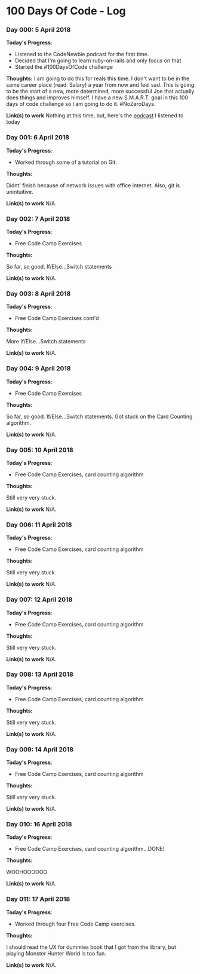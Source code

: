 # 100 Days Of Code - Log

### Day 000: 5 April 2018

**Today's Progress**: 

- Listened to the CodeNewbie podcast for the first time. 
- Decided that I'm going to learn ruby-on-rails and only focus on that
- Started the #100DaysOfCode challenge

**Thoughts:** I am going to do this for reals this time. I don't want to be in the same career place (read: Salary) a year from now and feel sad. This is going to be the start of a new, more determined, more successful Joe that actually does things and improves himself. I have a new S.M.A.R.T. goal in this 100 days of code challenge so I am going to do it. #NoZeroDays.

**Link(s) to work**
Nothing at this time, but, here's the [podcast](https://www.codenewbie.org/podcast/how-to-learn-to-code-when-you-have-no-time-and-money) I listened to today

### Day 001: 6 April 2018

**Today's Progress**: 

- Worked through some of a tutorial on Git.

**Thoughts:** 

Didnt' finish because of network issues with office internet. Also, git is unintuitive.

**Link(s) to work**
N/A.

### Day 002: 7 April 2018

**Today's Progress**: 

- Free Code Camp Exercises

**Thoughts:** 

So far, so good. If/Else...Switch statements

**Link(s) to work**
N/A.

### Day 003: 8 April 2018

**Today's Progress**: 

- Free Code Camp Exercises cont'd

**Thoughts:** 

More If/Else...Switch statements

**Link(s) to work**
N/A.

### Day 004: 9 April 2018

**Today's Progress**: 

- Free Code Camp Exercises

**Thoughts:** 

So far, so good. If/Else...Switch statements. Got stuck on the Card Counting algorithm.

**Link(s) to work**
N/A.

### Day 005: 10 April 2018

**Today's Progress**: 

- Free Code Camp Exercises, card counting algorithm

**Thoughts:** 

Still very very stuck.

**Link(s) to work**
N/A.

### Day 006: 11 April 2018

**Today's Progress**: 

- Free Code Camp Exercises, card counting algorithm

**Thoughts:** 

Still very very stuck.

**Link(s) to work**
N/A.

### Day 007: 12 April 2018

**Today's Progress**: 

- Free Code Camp Exercises, card counting algorithm

**Thoughts:** 

Still very very stuck.

**Link(s) to work**
N/A.

### Day 008: 13 April 2018

**Today's Progress**: 

- Free Code Camp Exercises, card counting algorithm

**Thoughts:** 

Still very very stuck.

**Link(s) to work**
N/A.

### Day 009: 14 April 2018

**Today's Progress**: 

- Free Code Camp Exercises, card counting algorithm

**Thoughts:** 

Still very very stuck.

**Link(s) to work**
N/A.

### Day 010: 16 April 2018

**Today's Progress**: 

- Free Code Camp Exercises, card counting algorithm...DONE!

**Thoughts:** 

WOOHOOOOOO

**Link(s) to work**
N/A.

### Day 011: 17 April 2018

**Today's Progress**: 

- Worked through four Free Code Camp exercises.

**Thoughts:** 

I should read the UX for dummies book that I got from the library, but playing Monster Hunter World is too fun. 

**Link(s) to work**
N/A.
